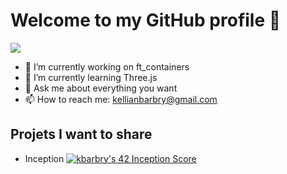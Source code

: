 # Welcome to my GitHub profile 👋

<p>
  <img src="https://badge42.vercel.app/api/v2/cl32f50m2004909ldjgnbzhyl/stats?cursusId=21&coalitionId=50">
</p>

- 🔭 I’m currently working on ft_containers
- 🌱 I’m currently learning Three.js
- 💬 Ask me about everything you want
- 📫 How to reach me: kellianbarbry@gmail.com

## Projets I want to share

 - Inception
[![kbarbry's 42 Inception Score](https://badge42.vercel.app/api/v2/cl32f50m2004909ldjgnbzhyl/project/2534210)](https://github.com/JaeSeoKim/badge42)
